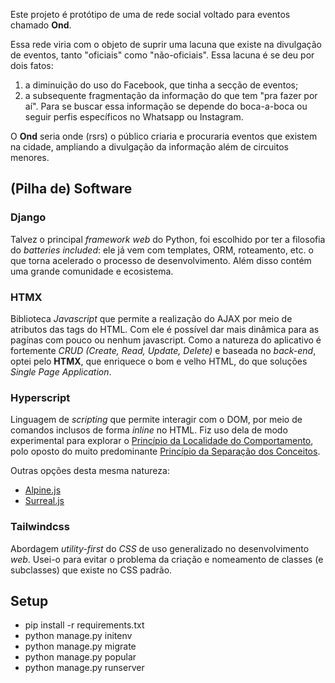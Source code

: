 Este projeto é protótipo de uma de rede social voltado para eventos chamado **Ond**.

Essa rede viria com o objeto de suprir uma lacuna que existe na divulgação de eventos, tanto "oficiais" como "não-oficiais". Essa lacuna é se deu por dois fatos:

1. a diminuição do uso do Facebook, que tinha a secção de eventos;
2. a subsequente fragmentação da informação do que tem "pra fazer por aí". Para se buscar essa informação se depende do boca-a-boca ou seguir perfis específicos no Whatsapp ou Instagram.

O **Ond** seria onde (rsrs) o público criaria e procuraria eventos que existem na cidade, ampliando a divulgação da informação além de circuitos menores.

## (Pilha de) Software

### Django

Talvez o principal _framework web_ do Python, foi escolhido por ter a filosofia do _batteries included_: ele já vem com templates, ORM, roteamento, etc. o que torna acelerado o processo de desenvolvimento. Além disso contém uma grande comunidade e ecosistema.

### HTMX

Biblioteca _Javascript_ que permite a realização do AJAX por meio de atributos das tags do HTML. Com ele é possível dar mais dinâmica para as pagínas com pouco ou nenhum javascript. Como a natureza do aplicativo é fortemente _CRUD (Create, Read, Update, Delete)_ e baseada no _back-end_, optei pelo **HTMX**, que enriquece o bom e velho HTML, do que soluções _Single Page Application_.

### Hyperscript

Linguagem de _scripting_ que permite interagir com o DOM, por meio de comandos inclusos de forma _inline_ no HTML. Fiz uso dela de modo experimental para explorar o [Princípio da Localidade do Comportamento](https://htmx.org/essays/locality-of-behaviour/), polo oposto do muito predominante [Princípio da Separação dos Conceitos](https://pt.wikipedia.org/wiki/Separa%C3%A7%C3%A3o_de_conceitos).

Outras opções desta mesma natureza:

-   [Alpine.js](https://alpinejs.dev/)
-   [Surreal.js](https://github.com/gnat/surreal)

### Tailwindcss

Abordagem _utility-first_ do _CSS_ de uso generalizado no desenvolvimento _web_. Usei-o para evitar o problema da criação e nomeamento de classes (e subclasses) que existe no CSS padrão.

## Setup

-   pip install -r requirements.txt
-   python manage.py initenv
-   python manage.py migrate
-   python manage.py popular
-   python manage.py runserver

